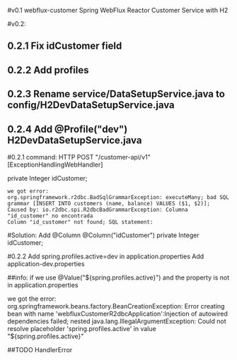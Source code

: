 #v0.1 webflux-customer
Spring WebFlux Reactor Customer Service with H2

#v0.2:
## 0.2.1 Fix idCustomer field
## 0.2.2 Add profiles
## 0.2.3 Rename service/DataSetupService.java to config/H2DevDataSetupService.java
## 0.2.4 Add @Profile("dev") H2DevDataSetupService.java

#0.2.1 command: HTTP POST "/customer-api/v1" [ExceptionHandlingWebHandler]

 private Integer idCustomer;
	
	we got error:
	org.springframework.r2dbc.BadSqlGrammarException: executeMany; bad SQL grammar [INSERT INTO customers (name, balance) VALUES ($1, $2)];
	Caused by: io.r2dbc.spi.R2dbcBadGrammarException: Columna "id_customer" no encontrada
	Column "id_customer" not found; SQL statement:

#Solution: Add @Column
  	@Column("idCustomer")
	private Integer	idCustomer;


#0.2.2 
Add spring.profiles.active=dev  in application.properties
Add application-dev.properties

##info:
if we use @Value("${spring.profiles.active}") and the property is not in application.properties

   we got the error:
	org.springframework.beans.factory.BeanCreationException:
	Error creating bean with name 'webfluxCustomerR2dbcApplication':Injection of autowired dependencies failed; nested
	java.lang.IllegalArgumentException: Could not resolve placeholder 'spring.profiles.active' in value "${spring.profiles.active}"
  
##TODO
HandlerError
